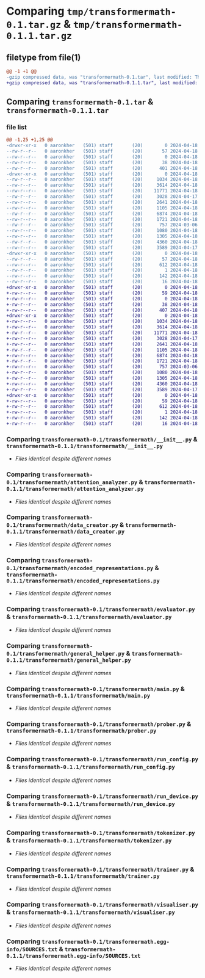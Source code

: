 # Comparing `tmp/transformermath-0.1.tar.gz` & `tmp/transformermath-0.1.1.tar.gz`

## filetype from file(1)

```diff
@@ -1 +1 @@
-gzip compressed data, was "transformermath-0.1.tar", last modified: Thu Apr 18 11:48:07 2024, max compression
+gzip compressed data, was "transformermath-0.1.1.tar", last modified: Thu Apr 18 12:00:34 2024, max compression
```

## Comparing `transformermath-0.1.tar` & `transformermath-0.1.1.tar`

### file list

```diff
@@ -1,25 +1,25 @@
-drwxr-xr-x   0 aaronkher   (501) staff       (20)        0 2024-04-18 11:48:07.050616 transformermath-0.1/
--rw-r--r--   0 aaronkher   (501) staff       (20)       57 2024-04-18 11:48:07.050370 transformermath-0.1/PKG-INFO
--rw-r--r--   0 aaronkher   (501) staff       (20)        0 2024-04-18 07:27:06.000000 transformermath-0.1/README.md
--rw-r--r--   0 aaronkher   (501) staff       (20)       38 2024-04-18 11:48:07.050700 transformermath-0.1/setup.cfg
--rw-r--r--   0 aaronkher   (501) staff       (20)      401 2024-04-18 11:47:26.000000 transformermath-0.1/setup.py
-drwxr-xr-x   0 aaronkher   (501) staff       (20)        0 2024-04-18 11:48:07.049196 transformermath-0.1/transformermath/
--rw-r--r--   0 aaronkher   (501) staff       (20)     1034 2024-04-18 11:33:41.000000 transformermath-0.1/transformermath/__init__.py
--rw-r--r--   0 aaronkher   (501) staff       (20)     3614 2024-04-18 04:30:10.000000 transformermath-0.1/transformermath/attention_analyzer.py
--rw-r--r--   0 aaronkher   (501) staff       (20)    11771 2024-04-18 05:00:26.000000 transformermath-0.1/transformermath/data_creator.py
--rw-r--r--   0 aaronkher   (501) staff       (20)     3028 2024-04-17 05:02:27.000000 transformermath-0.1/transformermath/encoded_representations.py
--rw-r--r--   0 aaronkher   (501) staff       (20)     2641 2024-04-18 07:29:13.000000 transformermath-0.1/transformermath/evaluator.py
--rw-r--r--   0 aaronkher   (501) staff       (20)     1105 2024-04-18 07:35:28.000000 transformermath-0.1/transformermath/general_helper.py
--rw-r--r--   0 aaronkher   (501) staff       (20)     6874 2024-04-18 11:29:41.000000 transformermath-0.1/transformermath/main.py
--rw-r--r--   0 aaronkher   (501) staff       (20)     1721 2024-04-18 11:40:36.000000 transformermath-0.1/transformermath/prober.py
--rw-r--r--   0 aaronkher   (501) staff       (20)      757 2024-03-06 06:47:30.000000 transformermath-0.1/transformermath/run_config.py
--rw-r--r--   0 aaronkher   (501) staff       (20)     1080 2024-04-18 10:52:53.000000 transformermath-0.1/transformermath/run_device.py
--rw-r--r--   0 aaronkher   (501) staff       (20)     1305 2024-04-18 04:52:17.000000 transformermath-0.1/transformermath/tokenizer.py
--rw-r--r--   0 aaronkher   (501) staff       (20)     4360 2024-04-18 10:44:56.000000 transformermath-0.1/transformermath/trainer.py
--rw-r--r--   0 aaronkher   (501) staff       (20)     3589 2024-04-17 05:09:03.000000 transformermath-0.1/transformermath/visualiser.py
-drwxr-xr-x   0 aaronkher   (501) staff       (20)        0 2024-04-18 11:48:07.050103 transformermath-0.1/transformermath.egg-info/
--rw-r--r--   0 aaronkher   (501) staff       (20)       57 2024-04-18 11:48:07.000000 transformermath-0.1/transformermath.egg-info/PKG-INFO
--rw-r--r--   0 aaronkher   (501) staff       (20)      612 2024-04-18 11:48:07.000000 transformermath-0.1/transformermath.egg-info/SOURCES.txt
--rw-r--r--   0 aaronkher   (501) staff       (20)        1 2024-04-18 11:48:07.000000 transformermath-0.1/transformermath.egg-info/dependency_links.txt
--rw-r--r--   0 aaronkher   (501) staff       (20)      142 2024-04-18 11:48:07.000000 transformermath-0.1/transformermath.egg-info/requires.txt
--rw-r--r--   0 aaronkher   (501) staff       (20)       16 2024-04-18 11:48:07.000000 transformermath-0.1/transformermath.egg-info/top_level.txt
+drwxr-xr-x   0 aaronkher   (501) staff       (20)        0 2024-04-18 12:00:34.766623 transformermath-0.1.1/
+-rw-r--r--   0 aaronkher   (501) staff       (20)       59 2024-04-18 12:00:34.766359 transformermath-0.1.1/PKG-INFO
+-rw-r--r--   0 aaronkher   (501) staff       (20)        0 2024-04-18 07:27:06.000000 transformermath-0.1.1/README.md
+-rw-r--r--   0 aaronkher   (501) staff       (20)       38 2024-04-18 12:00:34.766744 transformermath-0.1.1/setup.cfg
+-rw-r--r--   0 aaronkher   (501) staff       (20)      407 2024-04-18 12:00:25.000000 transformermath-0.1.1/setup.py
+drwxr-xr-x   0 aaronkher   (501) staff       (20)        0 2024-04-18 12:00:34.764475 transformermath-0.1.1/transformermath/
+-rw-r--r--   0 aaronkher   (501) staff       (20)     1034 2024-04-18 11:33:41.000000 transformermath-0.1.1/transformermath/__init__.py
+-rw-r--r--   0 aaronkher   (501) staff       (20)     3614 2024-04-18 04:30:10.000000 transformermath-0.1.1/transformermath/attention_analyzer.py
+-rw-r--r--   0 aaronkher   (501) staff       (20)    11771 2024-04-18 05:00:26.000000 transformermath-0.1.1/transformermath/data_creator.py
+-rw-r--r--   0 aaronkher   (501) staff       (20)     3028 2024-04-17 05:02:27.000000 transformermath-0.1.1/transformermath/encoded_representations.py
+-rw-r--r--   0 aaronkher   (501) staff       (20)     2641 2024-04-18 07:29:13.000000 transformermath-0.1.1/transformermath/evaluator.py
+-rw-r--r--   0 aaronkher   (501) staff       (20)     1105 2024-04-18 07:35:28.000000 transformermath-0.1.1/transformermath/general_helper.py
+-rw-r--r--   0 aaronkher   (501) staff       (20)     6874 2024-04-18 11:29:41.000000 transformermath-0.1.1/transformermath/main.py
+-rw-r--r--   0 aaronkher   (501) staff       (20)     1721 2024-04-18 11:40:36.000000 transformermath-0.1.1/transformermath/prober.py
+-rw-r--r--   0 aaronkher   (501) staff       (20)      757 2024-03-06 06:47:30.000000 transformermath-0.1.1/transformermath/run_config.py
+-rw-r--r--   0 aaronkher   (501) staff       (20)     1080 2024-04-18 10:52:53.000000 transformermath-0.1.1/transformermath/run_device.py
+-rw-r--r--   0 aaronkher   (501) staff       (20)     1305 2024-04-18 04:52:17.000000 transformermath-0.1.1/transformermath/tokenizer.py
+-rw-r--r--   0 aaronkher   (501) staff       (20)     4360 2024-04-18 10:44:56.000000 transformermath-0.1.1/transformermath/trainer.py
+-rw-r--r--   0 aaronkher   (501) staff       (20)     3589 2024-04-17 05:09:03.000000 transformermath-0.1.1/transformermath/visualiser.py
+drwxr-xr-x   0 aaronkher   (501) staff       (20)        0 2024-04-18 12:00:34.765966 transformermath-0.1.1/transformermath.egg-info/
+-rw-r--r--   0 aaronkher   (501) staff       (20)       59 2024-04-18 12:00:34.000000 transformermath-0.1.1/transformermath.egg-info/PKG-INFO
+-rw-r--r--   0 aaronkher   (501) staff       (20)      612 2024-04-18 12:00:34.000000 transformermath-0.1.1/transformermath.egg-info/SOURCES.txt
+-rw-r--r--   0 aaronkher   (501) staff       (20)        1 2024-04-18 12:00:34.000000 transformermath-0.1.1/transformermath.egg-info/dependency_links.txt
+-rw-r--r--   0 aaronkher   (501) staff       (20)      142 2024-04-18 12:00:34.000000 transformermath-0.1.1/transformermath.egg-info/requires.txt
+-rw-r--r--   0 aaronkher   (501) staff       (20)       16 2024-04-18 12:00:34.000000 transformermath-0.1.1/transformermath.egg-info/top_level.txt
```

### Comparing `transformermath-0.1/transformermath/__init__.py` & `transformermath-0.1.1/transformermath/__init__.py`

 * *Files identical despite different names*

### Comparing `transformermath-0.1/transformermath/attention_analyzer.py` & `transformermath-0.1.1/transformermath/attention_analyzer.py`

 * *Files identical despite different names*

### Comparing `transformermath-0.1/transformermath/data_creator.py` & `transformermath-0.1.1/transformermath/data_creator.py`

 * *Files identical despite different names*

### Comparing `transformermath-0.1/transformermath/encoded_representations.py` & `transformermath-0.1.1/transformermath/encoded_representations.py`

 * *Files identical despite different names*

### Comparing `transformermath-0.1/transformermath/evaluator.py` & `transformermath-0.1.1/transformermath/evaluator.py`

 * *Files identical despite different names*

### Comparing `transformermath-0.1/transformermath/general_helper.py` & `transformermath-0.1.1/transformermath/general_helper.py`

 * *Files identical despite different names*

### Comparing `transformermath-0.1/transformermath/main.py` & `transformermath-0.1.1/transformermath/main.py`

 * *Files identical despite different names*

### Comparing `transformermath-0.1/transformermath/prober.py` & `transformermath-0.1.1/transformermath/prober.py`

 * *Files identical despite different names*

### Comparing `transformermath-0.1/transformermath/run_config.py` & `transformermath-0.1.1/transformermath/run_config.py`

 * *Files identical despite different names*

### Comparing `transformermath-0.1/transformermath/run_device.py` & `transformermath-0.1.1/transformermath/run_device.py`

 * *Files identical despite different names*

### Comparing `transformermath-0.1/transformermath/tokenizer.py` & `transformermath-0.1.1/transformermath/tokenizer.py`

 * *Files identical despite different names*

### Comparing `transformermath-0.1/transformermath/trainer.py` & `transformermath-0.1.1/transformermath/trainer.py`

 * *Files identical despite different names*

### Comparing `transformermath-0.1/transformermath/visualiser.py` & `transformermath-0.1.1/transformermath/visualiser.py`

 * *Files identical despite different names*

### Comparing `transformermath-0.1/transformermath.egg-info/SOURCES.txt` & `transformermath-0.1.1/transformermath.egg-info/SOURCES.txt`

 * *Files identical despite different names*

